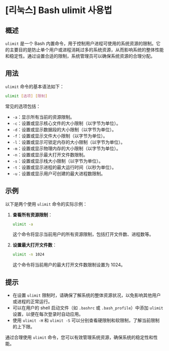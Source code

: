 # [리눅스] Bash ulimit 사용법

## 概述
`ulimit` 是一个 Bash 内置命令，用于控制用户进程可使用的系统资源的限制。它的主要目的是防止单个用户或进程消耗过多的系统资源，从而影响系统的整体性能和稳定性。通过设置合适的限制，系统管理员可以确保系统资源的合理分配。

## 用法
`ulimit` 命令的基本语法如下：

```bash
ulimit [选项] [限制]
```

常见的选项包括：

- `-a`：显示所有当前的资源限制。
- `-c`：设置或显示核心文件的大小限制（以字节为单位）。
- `-d`：设置或显示数据段的大小限制（以字节为单位）。
- `-f`：设置或显示文件大小限制（以字节为单位）。
- `-l`：设置或显示可锁定内存的大小限制（以字节为单位）。
- `-m`：设置或显示物理内存的大小限制（以字节为单位）。
- `-n`：设置或显示最大打开文件数限制。
- `-s`：设置或显示栈大小限制（以字节为单位）。
- `-t`：设置或显示进程的最大运行时间（以秒为单位）。
- `-u`：设置或显示用户可创建的最大进程数限制。

## 示例
以下是两个使用 `ulimit` 命令的实际示例：

1. **查看所有资源限制**：
   ```bash
   ulimit -a
   ```
   这个命令将显示当前用户的所有资源限制，包括打开文件数、进程数等。

2. **设置最大打开文件数**：
   ```bash
   ulimit -n 1024
   ```
   这个命令将当前用户的最大打开文件数限制设置为 1024。

## 提示
- 在设置 `ulimit` 限制时，请确保了解系统的整体资源状况，以免影响其他用户或进程的正常运行。
- 可以在用户的 shell 启动文件（如 `.bashrc` 或 `.bash_profile`）中添加 `ulimit` 设置，以便在每次登录时自动应用。
- 使用 `ulimit -H` 和 `ulimit -S` 可以分别查看硬限制和软限制，了解当前限制的上下限。

通过合理使用 `ulimit` 命令，您可以有效管理系统资源，确保系统的稳定性和性能。